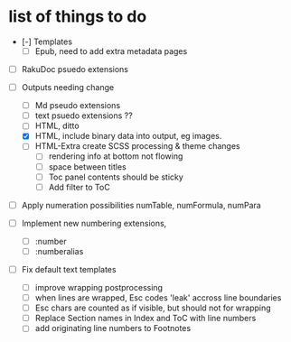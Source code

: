 # list of things to do

- [-] Templates
  - [ ] Epub, need to add extra metadata pages 
- [ ] RakuDoc psuedo extensions

- [ ] Outputs needing change
  - [ ] Md pseudo extensions
  - [ ] text psuedo extensions ??
  - [ ] HTML, ditto
  - [x] HTML, include binary data into output, eg images.
  - [ ] HTML-Extra create SCSS processing & theme changes 
    - [ ] rendering info at bottom not flowing
    - [ ] space between titles
    - [ ] Toc panel contents should be sticky
    - [ ] Add filter to ToC

- [ ] Apply numeration possibilities numTable, numFormula, numPara
- [ ] Implement new numbering extensions, 
  - [ ] :number
  - [ ] :numberalias
- [ ] Fix default text templates
  - [ ] improve wrapping postprocessing
  - [ ] when lines are wrapped, Esc codes 'leak' accross line boundaries
  - [ ] Esc chars are counted as if visible, but should not for wrapping
  - [ ] Replace Section names in Index and ToC with line numbers
  - [ ] add originating line numbers to Footnotes 
